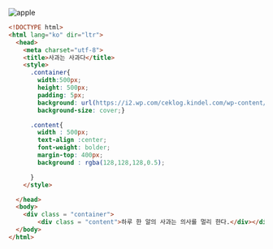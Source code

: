 ![apple](https://user-images.githubusercontent.com/37058233/97179603-5b7b8e00-17dc-11eb-96b9-f2e025ce8d9c.PNG)

```html
<!DOCTYPE html>
<html lang="ko" dir="ltr">
  <head>
    <meta charset="utf-8">
    <title>사과는 사과다</title>
    <style>
      .container{
        width:500px;
        height: 500px;
        padding: 5px;
        background: url(https://i2.wp.com/ceklog.kindel.com/wp-content/uploads/2013/02/firefox_2018-07-10_07-50-11.png) no-repeat;
        background-size: cover;}

      .content{
        width : 500px;
        text-align :center;
        font-weight: bolder;
        margin-top: 400px;
        background : rgba(128,128,128,0.5);

      }
    </style>

  </head>
  <body>
    <div class = "container">
        <div class = "content">하루 한 알의 사과는 의사를 멀리 한다.</div></div>
  </body>
</html>

```

